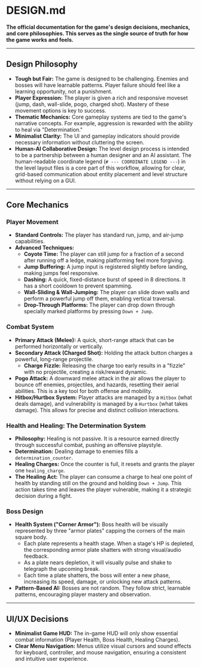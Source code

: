 # DESIGN.md
**The official documentation for the game's design decisions, mechanics, and core philosophies. This serves as the single source of truth for how the game works and feels.**

---

## Design Philosophy
- **Tough but Fair:** The game is designed to be challenging. Enemies and bosses will have learnable patterns. Player failure should feel like a learning opportunity, not a punishment.
- **Player Expression:** The player is given a rich and responsive moveset (jump, dash, wall-slide, pogo, charged shot). Mastery of these movement options is key to success.
- **Thematic Mechanics:** Core gameplay systems are tied to the game's narrative concepts. For example, aggression is rewarded with the ability to heal via "Determination."
- **Minimalist Clarity:** The UI and gameplay indicators should provide necessary information without cluttering the screen.
- **Human-AI Collaborative Design:** The level design process is intended to be a partnership between a human designer and an AI assistant. The human-readable coordinate legend (`# --- COORDINATE LEGEND ---`) in the level layout files is a core part of this workflow, allowing for clear, grid-based communication about entity placement and level structure without relying on a GUI.

---

## Core Mechanics

### Player Movement
- **Standard Controls:** The player has standard run, jump, and air-jump capabilities.
- **Advanced Techniques:**
    - **Coyote Time:** The player can still jump for a fraction of a second after running off a ledge, making platforming feel more forgiving.
    - **Jump Buffering:** A jump input is registered slightly before landing, making jumps feel responsive.
    - **Dashing:** A quick, fixed-distance burst of speed in 8 directions. It has a short cooldown to prevent spamming.
    - **Wall-Sliding & Wall-Jumping:** The player can slide down walls and perform a powerful jump off them, enabling vertical traversal.
    - **Drop-Through Platforms:** The player can drop down through specially marked platforms by pressing `Down + Jump`.

### Combat System
- **Primary Attack (Melee):** A quick, short-range attack that can be performed horizontally or vertically.
- **Secondary Attack (Charged Shot):** Holding the attack button charges a powerful, long-range projectile.
    - **Charge Fizzle:** Releasing the charge too early results in a "fizzle" with no projectile, creating a risk/reward dynamic.
- **Pogo Attack:** A downward melee attack in the air allows the player to bounce off enemies, projectiles, and hazards, resetting their aerial abilities. This is a key tool for both offense and mobility.
- **Hitbox/Hurtbox System:** Player attacks are managed by a `Hitbox` (what deals damage), and vulnerability is managed by a `Hurtbox` (what takes damage). This allows for precise and distinct collision interactions.

### Health and Healing: The Determination System
- **Philosophy:** Healing is not passive. It is a resource earned directly through successful combat, pushing an offensive playstyle.
- **Determination:** Dealing damage to enemies fills a `determination_counter`.
- **Healing Charges:** Once the counter is full, it resets and grants the player one `healing_charge`.
- **The Healing Act:** The player can consume a charge to heal one point of health by standing still on the ground and holding `Down + Jump`. This action takes time and leaves the player vulnerable, making it a strategic decision during a fight.

### Boss Design
- **Health System ("Corner Armor"):** Boss health will be visually represented by three "armor plates" capping the corners of the main square body.
    - Each plate represents a health stage. When a stage's HP is depleted, the corresponding armor plate shatters with strong visual/audio feedback.
    - As a plate nears depletion, it will visually pulse and shake to telegraph the upcoming break.
    - Each time a plate shatters, the boss will enter a new phase, increasing its speed, damage, or unlocking new attack patterns.
- **Pattern-Based AI:** Bosses are not random. They follow strict, learnable patterns, encouraging player mastery and observation.

---

## UI/UX Decisions
- **Minimalist Game HUD:** The in-game HUD will only show essential combat information (Player Health, Boss Health, Healing Charges).
- **Clear Menu Navigation:** Menus utilize visual cursors and sound effects for keyboard, controller, and mouse navigation, ensuring a consistent and intuitive user experience.